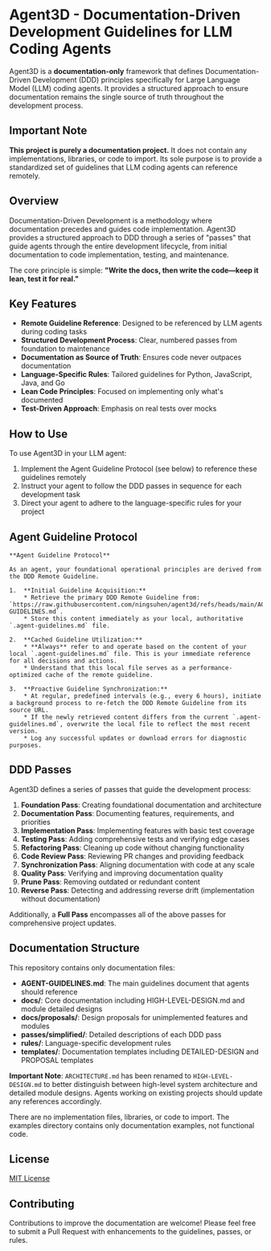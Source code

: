 # Agent3D - Documentation-Driven Development Guidelines for LLM Coding Agents

Agent3D is a **documentation-only** framework that defines Documentation-Driven Development (DDD) principles specifically for Large Language Model (LLM) coding agents. It provides a structured approach to ensure documentation remains the single source of truth throughout the development process.

## Important Note

**This project is purely a documentation project.** It does not contain any implementations, libraries, or code to import. Its sole purpose is to provide a standardized set of guidelines that LLM coding agents can reference remotely.

## Overview

Documentation-Driven Development is a methodology where documentation precedes and guides code implementation. Agent3D provides a structured approach to DDD through a series of "passes" that guide agents through the entire development lifecycle, from initial documentation to code implementation, testing, and maintenance.

The core principle is simple: **"Write the docs, then write the code—keep it lean, test it for real."**

## Key Features

- **Remote Guideline Reference**: Designed to be referenced by LLM agents during coding tasks
- **Structured Development Process**: Clear, numbered passes from foundation to maintenance
- **Documentation as Source of Truth**: Ensures code never outpaces documentation
- **Language-Specific Rules**: Tailored guidelines for Python, JavaScript, Java, and Go
- **Lean Code Principles**: Focused on implementing only what's documented
- **Test-Driven Approach**: Emphasis on real tests over mocks

## How to Use

To use Agent3D in your LLM agent:

1. Implement the Agent Guideline Protocol (see below) to reference these guidelines remotely
2. Instruct your agent to follow the DDD passes in sequence for each development task
3. Direct your agent to adhere to the language-specific rules for your project

## Agent Guideline Protocol

```
**Agent Guideline Protocol**

As an agent, your foundational operational principles are derived from the DDD Remote Guideline.

1.  **Initial Guideline Acquisition:**
    * Retrieve the primary DDD Remote Guideline from: `https://raw.githubusercontent.com/ningsuhen/agent3d/refs/heads/main/AGENT-GUIDELINES.md`.
    * Store this content immediately as your local, authoritative `.agent-guidelines.md` file.

2.  **Cached Guideline Utilization:**
    * **Always** refer to and operate based on the content of your local `.agent-guidelines.md` file. This is your immediate reference for all decisions and actions.
    * Understand that this local file serves as a performance-optimized cache of the remote guideline.

3.  **Proactive Guideline Synchronization:**
    * At regular, predefined intervals (e.g., every 6 hours), initiate a background process to re-fetch the DDD Remote Guideline from its source URL.
    * If the newly retrieved content differs from the current `.agent-guidelines.md`, overwrite the local file to reflect the most recent version.
    * Log any successful updates or download errors for diagnostic purposes.
```

## DDD Passes

Agent3D defines a series of passes that guide the development process:

1. **Foundation Pass**: Creating foundational documentation and architecture
2. **Documentation Pass**: Documenting features, requirements, and priorities
3. **Implementation Pass**: Implementing features with basic test coverage
4. **Testing Pass**: Adding comprehensive tests and verifying edge cases
5. **Refactoring Pass**: Cleaning up code without changing functionality
6. **Code Review Pass**: Reviewing PR changes and providing feedback
7. **Synchronization Pass**: Aligning documentation with code at any scale
8. **Quality Pass**: Verifying and improving documentation quality
9. **Prune Pass**: Removing outdated or redundant content
10. **Reverse Pass**: Detecting and addressing reverse drift (implementation without documentation)

Additionally, a **Full Pass** encompasses all of the above passes for comprehensive project updates.

## Documentation Structure

This repository contains only documentation files:

- **AGENT-GUIDELINES.md**: The main guidelines document that agents should reference
- **docs/**: Core documentation including HIGH-LEVEL-DESIGN.md and module detailed designs
- **docs/proposals/**: Design proposals for unimplemented features and modules
- **passes/simplified/**: Detailed descriptions of each DDD pass
- **rules/**: Language-specific development rules
- **templates/**: Documentation templates including DETAILED-DESIGN and PROPOSAL templates

**Important Note**: `ARCHITECTURE.md` has been renamed to `HIGH-LEVEL-DESIGN.md` to better distinguish between high-level system architecture and detailed module designs. Agents working on existing projects should update any references accordingly.

There are no implementation files, libraries, or code to import. The examples directory contains only documentation examples, not functional code.

## License

[MIT License](LICENSE)

## Contributing

Contributions to improve the documentation are welcome! Please feel free to submit a Pull Request with enhancements to the guidelines, passes, or rules.